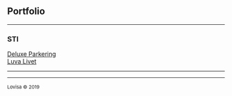 ## Portfolio

---

### STI

[Deluxe Parkering](/Deluxe-Parkering)<br>
[Luva Livet](/Ljuva-Livet)

---






---
<p style="font-size:11px">Lovisa © 2019</p>

